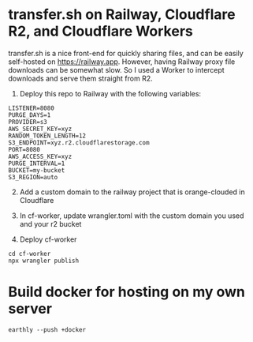 # transfer.sh on Railway, Cloudflare R2, and Cloudflare Workers

transfer.sh is a nice front-end for quickly sharing files, and can be easily self-hosted on https://railway.app.
However, having Railway proxy file downloads can be somewhat slow. So I used a Worker to intercept downloads and serve them straight from R2.

1. Deploy this repo to Railway with the following variables:

```
LISTENER=8080
PURGE_DAYS=1
PROVIDER=s3
AWS_SECRET_KEY=xyz
RANDOM_TOKEN_LENGTH=12
S3_ENDPOINT=xyz.r2.cloudflarestorage.com
PORT=8080
AWS_ACCESS_KEY=xyz
PURGE_INTERVAL=1
BUCKET=my-bucket
S3_REGION=auto
```

2. Add a custom domain to the railway project that is orange-clouded in Cloudflare

3. In cf-worker, update wrangler.toml with the custom domain you used and your r2 bucket

4. Deploy cf-worker

```shell
cd cf-worker
npx wrangler publish
```

# Build docker for hosting on my own server

```shell
earthly --push +docker
```
